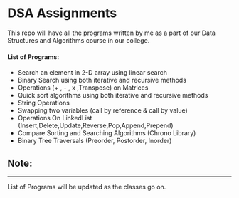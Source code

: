 # **DSA Assignments**

This repo will have all the programs written by me as a part of our Data Structures and Algorithms course in our college.

#### List of Programs:

- Search an element in 2-D array using linear search
- Binary Search using both iterative and recursive methods
- Operations (+ , - , x ,Transpose) on Matrices
- Quick sort algorithms using both iterative and recursive methods
- String Operations
- Swapping two variables (call by reference & call by value)
- Operations On LinkedList (Insert,Delete,Update,Reverse,Pop,Append,Prepend)
- Compare Sorting and Searching Algorithms (Chrono Library)
- Binary Tree Traversals (Preorder, Postorder, Inorder)

## Note:

---

List of Programs will be updated as the classes go on.
